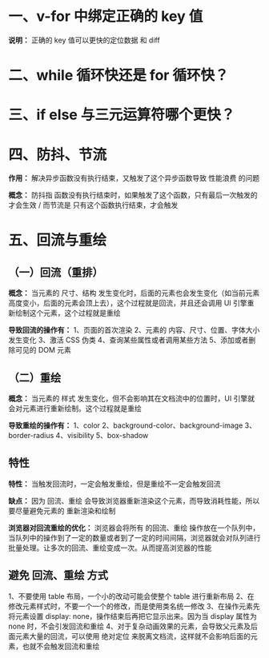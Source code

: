 # 一、v-for 中绑定正确的 key 值
  **说明：** 正确的 key 值可以更快的定位数据 和 diff

# 二、while 循环快还是 for 循环快？

# 三、if else 与三元运算符哪个更快？

# 四、防抖、节流
  **作用：** 解决异步函数没有执行结束，又触发了这个异步函数导致 性能浪费 的问题

  **概念：** 防抖指 函数没有执行结束时，如果触发了这个函数，只有最后一次触发的才会生效 / 而节流是 只有这个函数执行结束，才会触发

# 五、回流与重绘
  ## （一）回流（重排）
  **概念：** 当元素的 尺寸、结构 发生变化时，后面的元素也会发生变化（如当前元素高度变小，后面的元素会顶上去），这个过程就是回流，并且还会调用 UI 引擎重新绘制这个元素，这个过程就是重绘

  **导致回流的操作有：**
  1、页面的首次渲染
  2、元素的 内容、尺寸、位置、字体大小 发生变化
  3、激活 CSS 伪类
  4、查询某些属性或者调用某些方法
  5、添加或者删除可见的 DOM 元素

  ## （二）重绘
  **概念：** 当元素的 样式 发生变化，但不会影响其在文档流中的位置时，UI 引擎就会对元素进行重新绘制。这个过程就是重绘

  **导致重绘的操作有：**
  1、color
  2、background-color、background-image
  3、border-radius
  4、visibility
  5、box-shadow

  ## 特性
  **特性：** 当触发回流时，一定会触发重绘，但是重绘不一定会触发回流

  **缺点：** 因为 回流、重绘 会导致浏览器重新渲染这个元素，而导致消耗性能，所以要尽量避免元素的 重新渲染和绘制

  **浏览器对回流重绘的优化：** 浏览器会将所有 的回流、重绘 操作放在一个队列中，当队列中的操作到了一定的数量或者到了一定的时间间隔，浏览器就会对队列进行批量处理。让多次的回流、重绘变成一次。从而提高浏览器的性能

  ## 避免 回流、重绘 方式
  1、不要使用 table 布局，一个小的改动可能会使整个 table 进行重新布局
  2、在修改元素样式时，不要一个一个的修改，而是使用类名统一修改
  3、在操作元素先将元素设置 display: none，操作结束后再把它显示出来。因为当 display 属性为 none 时，不会引发回流和重绘
  4、对于复杂动画效果的元素，会导致父元素及后面元素大量的回流，可以使用 绝对定位 来脱离文档流，这样就不会影响后面的元素，也就不会触发回流和重绘